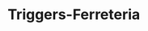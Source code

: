 # Triggers-Ferreteria
<jasperReport xmlns="http://jasperreports.sourceforge.net/jasperreports" xmlns:xsi="http://www.w3.org/2001/XMLSchema-instance" xsi:schemaLocation="http://jasperreports.sourceforge.net/jasperreports http://jasperreports.sourceforge.net/xsd/jasperreport.xsd" name="river2" language="groovy" pageWidth="842" pageHeight="595" orientation="Landscape" columnWidth="802" leftMargin="20" rightMargin="20" topMargin="20" bottomMargin="20" uuid="82480de7-020f-41f3-aaf7-82976d62689a">
	<property name="ireport.zoom" value="1.0"/>
	<property name="ireport.x" value="0"/>
	<property name="ireport.y" value="0"/>
	<queryString>
		<![CDATA[SELECT
     factura."Id_factura" AS factura_Id_factura,
     factura."Fecha" AS factura_Fecha,
     factura."Cantidad_f" AS factura_Cantidad_f,
     factura."Total" AS factura_Total,
     factura."Id_ClientePK" AS factura_Id_ClientePK,
     factura."Id_ProductoPK" AS factura_Id_ProductoPK,
     Cliente."Id_cliente" AS Cliente_Id_cliente,
     Cliente."Nombres" AS Cliente_Nombres,
     Cliente."Apellido" AS Cliente_Apellido,
     producto."Id_Producto" AS producto_Id_Producto,
     producto."Nombre" AS producto_Nombre,
     producto."Precio_venta" AS producto_Precio_venta,
     producto."Id_Compra_ProductoPK" AS producto_Id_Compra_ProductoPK
FROM
     "dbo"."Cliente" Cliente INNER JOIN "dbo"."factura" factura ON Cliente."Id_cliente" = factura."Id_ClientePK"
     INNER JOIN "dbo"."producto" producto ON factura."Id_ProductoPK" = producto."Id_Producto"]]>
	</queryString>
	<field name="factura_Id_factura" class="java.lang.Integer"/>
	<field name="factura_Fecha" class="java.lang.String"/>
	<field name="factura_Cantidad_f" class="java.lang.Integer"/>
	<field name="factura_Total" class="java.math.BigDecimal"/>
	<field name="factura_Id_ClientePK" class="java.lang.Integer"/>
	<field name="factura_Id_ProductoPK" class="java.lang.Integer"/>
	<field name="Cliente_Id_cliente" class="java.lang.Integer"/>
	<field name="Cliente_Nombres" class="java.lang.String"/>
	<field name="Cliente_Apellido" class="java.lang.String"/>
	<field name="producto_Id_Producto" class="java.lang.Integer"/>
	<field name="producto_Nombre" class="java.lang.String"/>
	<field name="producto_Precio_venta" class="java.math.BigDecimal"/>
	<field name="producto_Id_Compra_ProductoPK" class="java.lang.Integer"/>
	<background>
		<band splitType="Stretch"/>
	</background>
	<title>
		<band height="79" splitType="Stretch"/>
	</title>
	<pageHeader>
		<band height="35" splitType="Stretch"/>
	</pageHeader>
	<columnHeader>
		<band height="31" splitType="Stretch">
			<staticText>
				<reportElement x="22" y="2" width="100" height="20" uuid="d71b4bc5-27d4-4c03-8d90-626a6caf207d"/>
				<text><![CDATA[factura_Id_factura]]></text>
			</staticText>
			<staticText>
				<reportElement x="159" y="2" width="100" height="20" uuid="f3f18d3b-3e38-49ce-963d-bc7c35ac9014"/>
				<text><![CDATA[producto_Nombre]]></text>
			</staticText>
			<staticText>
				<reportElement x="291" y="2" width="100" height="20" uuid="e3c18479-3e5e-4c9e-b8ed-75823cb8620c"/>
				<text><![CDATA[producto_Precio_venta]]></text>
			</staticText>
			<staticText>
				<reportElement x="436" y="2" width="100" height="20" uuid="e2b6f2c1-ad39-47c4-8301-78501256336a"/>
				<text><![CDATA[factura_Total]]></text>
			</staticText>
			<staticText>
				<reportElement x="599" y="2" width="100" height="20" uuid="bfed9b30-1732-4814-92a8-55f7497a3331"/>
				<text><![CDATA[Cliente_Nombres]]></text>
			</staticText>
		</band>
	</columnHeader>
	<detail>
		<band height="45" splitType="Stretch">
			<textField>
				<reportElement x="22" y="16" width="100" height="20" uuid="5f9af969-55e9-4924-b7a0-0cb0fb12fbd3"/>
				<textFieldExpression><![CDATA[$F{factura_Id_factura}]]></textFieldExpression>
			</textField>
			<textField>
				<reportElement x="159" y="20" width="100" height="20" uuid="115631bb-0d64-4ab3-92a3-050978a93275"/>
				<textFieldExpression><![CDATA[$F{producto_Nombre}]]></textFieldExpression>
			</textField>
			<textField>
				<reportElement x="291" y="20" width="100" height="20" uuid="9315097e-635c-479a-a610-436d71d7f2fd"/>
				<textFieldExpression><![CDATA[$F{producto_Precio_venta}]]></textFieldExpression>
			</textField>
			<textField>
				<reportElement x="436" y="18" width="100" height="20" uuid="b39b439f-f8a7-44be-ad28-19860f22f9cf"/>
				<textFieldExpression><![CDATA[$F{factura_Total}]]></textFieldExpression>
			</textField>
			<textField>
				<reportElement x="599" y="21" width="100" height="20" uuid="bfc20ac3-6af1-424c-8d1a-11c25feb4b9f"/>
				<textFieldExpression><![CDATA[$F{Cliente_Nombres}]]></textFieldExpression>
			</textField>
		</band>
	</detail>
	<columnFooter>
		<band height="20" splitType="Stretch"/>
	</columnFooter>
	<pageFooter>
		<band height="23" splitType="Stretch"/>
	</pageFooter>
	<summary>
		<band height="18" splitType="Stretch"/>
	</summary>
</jasperReport>
